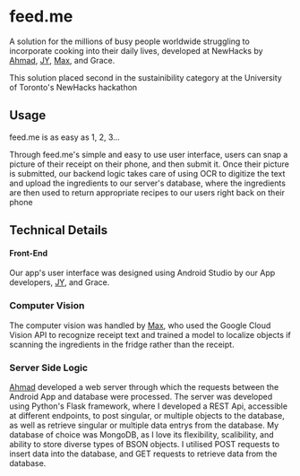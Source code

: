 # feed.me
A solution for the millions of busy people worldwide struggling to incorporate cooking into their daily lives, developed at NewHacks by [Ahmad](https://github.com/ahmadtc1), [JY](https://github.com/grandpabear), [Max](https://github.com/Maxeraph), and Grace.

This solution placed second in the sustainibility category at the University of Toronto's NewHacks hackathon


## Usage
feed.me is as easy as 1, 2, 3...

Through feed.me's simple and easy to use user interface, users can snap a picture of their receipt on their phone, and then submit it. Once their picture is submitted, our backend logic takes care of using OCR to digitize the text and upload the ingredients to our server's database, where the ingredients are then used to return appropriate recipes to our users right back on their phone


## Technical Details
#### Front-End
Our app's user interface was designed using Android Studio by our App developers, [JY](https://github.com/grandpabear), and Grace.
### Computer Vision
The computer vision was handled by [Max](https://github.com/Maxeraph), who used the Google Cloud Vision API to recognize receipt text and trained a model to localize objects if scanning the ingredients in the fridge rather than the receipt.
### Server Side Logic
[Ahmad](https://github.com/ahmadtc1) developed a web server through which the requests between the Android App and database were processed. The server was developed using Python's Flask framework, where I developed a REST Api, accessible at different endpoints, to post singular, or multiple objects to the database, as well as retrieve singular or multiple data entrys from the database. My database of choice was MongoDB, as I love its flexibility, scalibility, and ability to store diverse types of BSON objects. I utilised POST requests to insert data into the database, and GET requests to retrieve data from the database.
